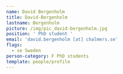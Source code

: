 ```yaml
---
name: David Bergenholm
title: David-Bergenholm
lastname: Bergenholm
picture: /img/pic_david-bergenholm.jpg
position: ' PhD student '
email: 'david.bergenholm [at] chalmers.se'
flags:
  - se Sweden
person-category: F PhD students
template: people/profile
---
```


